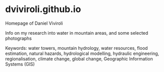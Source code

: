 # dviviroli.github.io

Homepage of Daniel Viviroli

Info on my research into water in mountain areas,
and some selected photographs

Keywords:
water towers,
mountain hydrology,
water resources,
flood estimation,
natural hazards,
hydrological modelling,
hydraulic engineering,
regionalisation,
climate change,
global change,
Geographic Information Systems (GIS)
